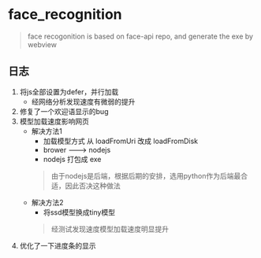 # face_recognition

> face recogonition is based on face-api repo, and generate the exe by webview

## 日志

1. 将js全部设置为defer，并行加载
    - 经网络分析发现速度有微弱的提升
2. 修复了一个欢迎语显示的bug
3. 模型加载速度影响网页 
   - 解决方法1 
     - 加载模型方式 从 loadFromUri 改成 loadFromDisk
     - brower ---> nodejs
     - nodejs 打包成 exe
     > 由于nodejs是后端，根据后期的安排，选用python作为后端最合适，因此否决这种做法
   - 解决方法2
     - 将ssd模型换成tiny模型
     > 经测试发现速度模型加载速度明显提升
4. 优化了一下进度条的显示